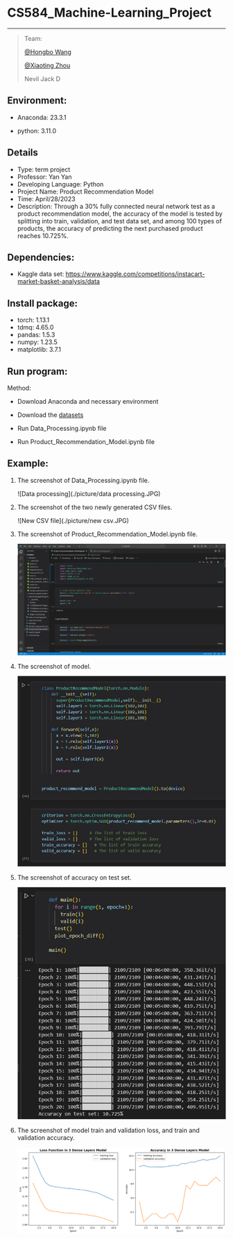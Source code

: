 # **CS584_Machine-Learning_Project**

-----

>  Team:
>
>  [@Hongbo Wang](https://github.com/BOBWang1117)
>
>  [@Xiaoting Zhou](https://github.com/May-Xiaoting-Zhou)
>
>  Nevil Jack D
>
>  

## **Environment:**

- Anaconda: 23.3.1

- python: 3.11.0

  

## **Details**

- Type: term project
- Professor: Yan Yan
- Developing Language: Python
- Project Name: Product Recommendation Model
- Time: April/28/2023
- Description: Through a 30% fully connected neural network test as a product recommendation model, the accuracy of the model is tested by splitting into train, validation, and test data set, and among 100 types of products, the accuracy of predicting the next purchased product reaches 10.725%.


## **Dependencies:** 

- Kaggle data set: https://www.kaggle.com/competitions/instacart-market-basket-analysis/data



## **Install package:**

- torch: 1.13.1
- tdmq: 4.65.0
- pandas: 1.5.3
- numpy: 1.23.5
- matplotlib: 3.7.1




## **Run program:**

Method:

- Download Anaconda and necessary environment
- Download the [datasets](https://www.kaggle.com/competitions/instacart-market-basket-analysis/data)
- Run Data_Processing.ipynb file



- Run Product_Recommendation_Model.ipynb file




## **Example:**

1. The screenshot of Data_Processing.ipynb file.

   ![Data processing](./picture/data processing.JPG)

   

2. The screenshot of the two newly generated CSV files.

   ![New CSV file](./picture/new csv.JPG)

   

3. The screenshot of Product_Recommendation_Model.ipynb file.

   ![ModelFile](./picture/PRM.JPG)

   

4. The screenshot of model.

   ![Model](./picture/model.JPG)

   

5. The screenshot of accuracy on test set.

   ![test accuracy](./picture/testset.JPG)

   

6. The screenshot of model train and validation loss, and train and validation accuracy.

   ![train and validation loss and accuracy](./picture/lossAndAccu.png)

   

   



